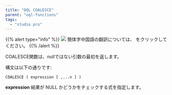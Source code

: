 ```yaml
---
title: "OQL COALESCE"
parent: "oql-functions"
tags:
  - "studio pro"
---
```


{{% alert type="info" %}}
<img src="attachments/chinese-translation/china.png" style="display: inline-block; margin: 0" /> 簡体字中国語の翻訳については、 [<unk> <unk> <unk>](https://cdn.mendix.tencent-cloud.com/documentation/refguide8/oql-coalesce.pdf) をクリックしてください。
{{% /alert %}}

COALESCE関数は、nullではない引数の最初を返します。

構文は以下の通りです:

```
COALESCE ( expression [ ,...n ] )
```

**expression** 結果が NULL かどうかをチェックする式を指定します。
